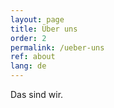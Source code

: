 ```yaml
---
layout: page
title: Über uns
order: 2
permalink: /ueber-uns
ref: about
lang: de
---
```


Das sind wir.
